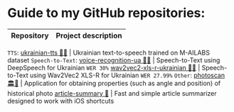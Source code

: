 # Guide to my GitHub repositories:

Repository          |  Project description
:-------------------------:|:-------------------------:
`TTS`:
[ukrainian-tts 📢🤖](https://github.com/robinhad/ukrainian-tts) | Ukrainian text-to-speech trained on M-AILABS dataset
`Speech-to-Text`:
[voice-recognition-ua 🤖🎤](https://github.com/robinhad/voice-recognition-ua)  |  Speech-to-Text using DeepSpeech for Ukrainian `WER 30%`
[wav2vec2-xls-r-ukrainian 🤖🎤](https://github.com/robinhad/wav2vec2-xls-r-ukrainian)  | Speech-to-Text using Wav2Vec2 XLS-R for Ukrainian `WER 27.99%`
`Other`:
[photoscan 🏛️👀](https://github.com/robinhad/photoscan) | Application for obtaining properties (such as angle and position) of historical photo
[article-summary 📖](https://github.com/robinhad/article-summary) | Fast and simple article summarizer designed to work with iOS shortcuts 
<!--
**robinhad/robinhad** is a ✨ _special_ ✨ repository because its `README.md` (this file) appears on your GitHub profile.

Here are some ideas to get you started:

- 🔭 I’m currently working on ...
- 🌱 I’m currently learning ...
- 👯 I’m looking to collaborate on ...
- 🤔 I’m looking for help with ...
- 💬 Ask me about ...
- 📫 How to reach me: ...
- ⚡ Fun fact: ...
-->
